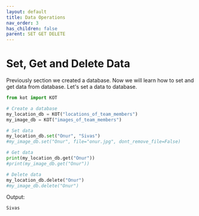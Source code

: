 ```yaml
---
layout: default
title: Data Operations
nav_order: 3
has_children: false
parent: SET GET DELETE
---
```


# Set, Get and Delete Data
Previously section we created a database. Now we will learn how to set and get data from database. Let's set a data to database.

```python
from kot import KOT

# Create a database
my_location_db = KOT("locations_of_team_members")
my_image_db = KOT("images_of_team_members")

# Set data
my_location_db.set("Onur", "Sivas")
#my_image_db.set("Onur", file="onur.jpg", dont_remove_file=False)

# Get data
print(my_location_db.get("Onur"))
#print(my_image_db.get("Onur"))

# Delete data
my_location_db.delete("Onur")
#my_image_db.delete("Onur")
```

Output:

```console
Sivas
```
